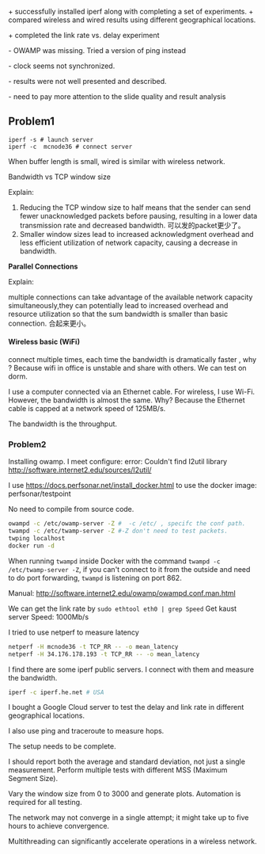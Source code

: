 \+ successfully installed iperf along with completing a set of experiments.
\+ compared wireless and wired results using different geographical locations.

\+ completed the link rate vs. delay experiment 


\- OWAMP was missing. Tried a version of ping instead 

\- clock seems not synchronized. 

\- results were not well presented and described. 

\- need to pay more attention to the slide quality and result analysis 

## Problem1

```
iperf -s # launch server
iperf -c  mcnode36 # connect server
```

When buffer length is small, wired is similar with wireless network.

Bandwidth vs TCP window size

Explain: 

1. Reducing the TCP window size to half means that the sender can send fewer unacknowledged packets before pausing, resulting in a lower data transmission rate and decreased bandwidth. 可以发的packet更少了。 
2. Smaller window sizes lead to increased acknowledgment overhead and less efficient utilization of network capacity, causing a decrease in bandwidth.

**Parallel Connections**

Explain: 

multiple connections can take advantage of the available network capacity simultaneously,they can potentially lead to increased overhead and resource utilization so that the sum bandwidth is smaller than basic connection. 合起来更小。 

#### Wireless basic (WiFi)

connect multiple times, each time the bandwidth is dramatically faster , why ? Because wifi in office is unstable and share with others. We can test on dorm.

I use a computer connected via an Ethernet cable. For wireless, I use Wi-Fi. However, the bandwidth is almost the same. Why? Because the Ethernet cable is capped at a network speed of 125MB/s.

The bandwidth is the throughput.

### Problem2

Installing owamp. I meet configure: error: Couldn't find I2util library http://software.internet2.edu/sources/I2util/

I use https://docs.perfsonar.net/install_docker.html  to use the docker image: perfsonar/testpoint

No need to compile from source code.

```bash
owampd -c /etc/owamp-server -Z #  -c /etc/ , specifc the conf path.
twampd -c /etc/twamp-server -Z #-Z don't need to test packets.
twping localhost
docker run -d
```

When running `twampd` inside Docker with the command `twampd -c /etc/twamp-server -Z`, if you can't connect to it from the outside and need to do port forwarding, `twampd` is listening on port 862.

Manual: http://software.internet2.edu/owamp/owampd.conf.man.html

We can get the link rate by  `sudo ethtool eth0 | grep Speed`  Get kaust server Speed: 1000Mb/s

I tried to use netperf to measure latency

```bash
netperf -H mcnode36 -t TCP_RR -- -o mean_latency
netperf -H 34.176.178.193 -t TCP_RR -- -o mean_latency
```

I find there are some iperf public servers. I connect with them and measure the bandwidth.

```bash
iperf -c iperf.he.net # USA
```

I bought a Google Cloud server to test  the delay and link rate in different geographical locations.

I also use ping and traceroute to measure hops.

The setup needs to be complete.

I should report both the average and standard deviation, not just a single measurement. Perform multiple tests with different MSS (Maximum Segment Size).

Vary the window size from 0 to 3000 and generate plots. Automation is required for all testing.

The network may not converge in a single attempt; it might take up to five hours to achieve convergence.

Multithreading can significantly accelerate operations in a wireless network.



